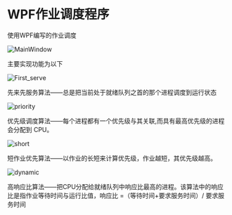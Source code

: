 # WPF作业调度程序
使用WPF编写的作业调度

![MainWindow](https://github.com/lixiaobei/Job_Schedule/tree/master/example_photo/MainWindow.png)

主要实现功能为以下

![First_serve](https://github.com/lixiaobei/Job_Schedule/tree/master/example_photo/first_serve.png)

先来先服务算法——总是把当前处于就绪队列之首的那个进程调度到运行状态

![priority](https://github.com/lixiaobei/Job_Schedule/tree/master/example_photo/priority.png)

优先级调度算法——每个进程都有一个优先级与其关联,而具有最高优先级的进程会分配到 CPU。

![short](https://github.com/lixiaobei/Job_Schedule/tree/master/example_photo/short_job.png)

短作业优先算法——以作业的长短来计算优先级，作业越短，其优先级越高。

![dynamic](https://github.com/lixiaobei/Job_Schedule/tree/master/example_photo/dynamic.png)

高响应比算法——把CPU分配给就绪队列中响应比最高的进程。该算法中的响应比是指作业等待时间与运行比值，响应比 =（等待时间+要求服务时间）/ 要求服务时间
